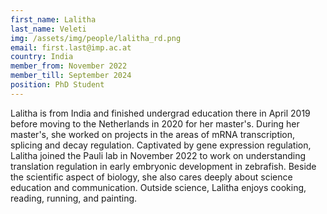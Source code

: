 ```yaml
---
first_name: Lalitha
last_name: Veleti
img: /assets/img/people/lalitha_rd.png
email: first.last@imp.ac.at
country: India
member_from: November 2022
member_till: September 2024
position: PhD Student
---
```

Lalitha is from India and finished undergrad education there in April 2019 before moving to the Netherlands in 2020 for her master's. During her master's, she worked on projects in the areas of mRNA transcription, splicing and decay regulation. Captivated by gene expression regulation, Lalitha joined the Pauli lab in November 2022 to work on understanding translation regulation in early embryonic development in zebrafish. Beside the scientific aspect of biology, she also cares deeply about science education and communication. Outside science, Lalitha enjoys cooking, reading, running, and painting.
